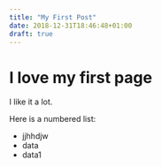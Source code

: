 ```yaml
---
title: "My First Post"
date: 2018-12-31T18:46:48+01:00
draft: true
---
```

# I love my first page
I like it a lot.

Here is a numbered list:

* jjhhdjw
* data
* data1

